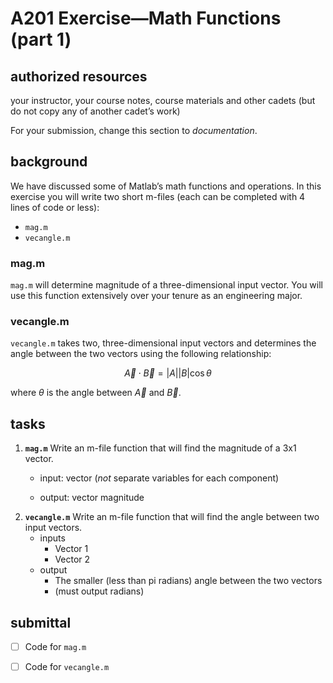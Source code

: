 # A201 Exercise—Math Functions (part 1)



## authorized resources

 your instructor, your course notes, course materials and other cadets (but do not copy any of another cadet’s work)



For your submission, change this section to _documentation_. 



## background

We have discussed some of Matlab’s math functions and operations. In this exercise you will write two short m-files (each can be completed with 4 lines of code or less):

- `mag.m`
- `vecangle.m`

### mag.m

`mag.m` will determine magnitude of a three-dimensional input vector. You will use this function extensively over your tenure as an engineering major.

### vecangle.m

`vecangle.m` takes two, three-dimensional input vectors and determines the angle between the two vectors using the following relationship:

$$
\vec{A} \cdot\vec{B} = |A||B|\cos\theta
$$

where $\theta$ is the angle between $\vec{A}$ and $\vec{B}$.



## tasks

1. **`mag.m`** Write an m-file function that will find the magnitude of a 3x1 vector.


      - input: vector (*not* separate variables for each component)


      - output:  vector magnitude




2) **`vecangle.m`** Write an m-file function that will find the angle between two input vectors.
   - inputs
     - Vector 1
     - Vector 2
   - output
     - The smaller (less than pi radians) angle between the two vectors
     - (must output radians)

 

## submittal

- [ ] Code for `mag.m`
- [ ] Code for `vecangle.m`



